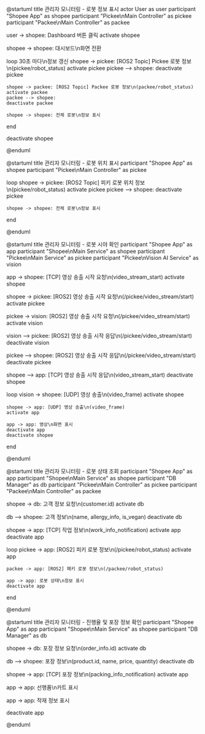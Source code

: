 <!-- 로봇 정보 표시 -->
@startuml
title 관리자 모니터링 - 로봇 정보 표시
actor User as user
participant "Shopee App" as shopee
participant "Pickee\nMain Controller" as pickee
participant "Packee\nMain Controller" as packee

user -> shopee: Dashboard 버튼 클릭
activate shopee

shopee -> shopee: 대시보드\n화면 전환

loop 30초 마다\n정보 갱신
    shopee -> pickee: [ROS2 Topic] Pickee 로봇 정보\n(pickee/robot_status)
    activate pickee
    pickee --> shopee: 
    deactivate pickee
    
    shopee -> packee: [ROS2 Topic] Packee 로봇 정보\n(packee/robot_status)
    activate packee
    packee --> shopee: 
    deactivate packee
    
    shopee -> shopee: 전체 로봇\n정보 표시
end

deactivate shopee

@enduml


<!-- 로봇 위치 표시 -->
@startuml
title 관리자 모니터링 - 로봇 위치 표시
participant "Shopee App" as shopee
participant "Pickee\nMain Controller" as pickee

loop
    shopee -> pickee: [ROS2 Topic] 피키 로봇 위치 정보\n(pickee/robot_status)
    activate pickee
    pickee --> shopee: 
    deactivate pickee
    
    shopee -> shopee: 전체 로봇\n정보 표시
end

@enduml


<!-- 로봇 시야 확인 -->
@startuml
title 관리자 모니터링 - 로봇 시야 확인
participant "Shopee App" as app
participant "Shopee\nMain Service" as shopee
participant "Pickee\nMain Service" as pickee
participant "Pickee\nVision AI Service" as vision

app -> shopee: [TCP] 영상 송출 시작 요청\n(video_stream_start)
activate shopee

shopee -> pickee: [ROS2] 영상 송출 시작 요청\n(/pickee/video_stream/start)
activate pickee

pickee -> vision: [ROS2] 영상 송출 시작 요청\n(/pickee/video_stream/start)
activate vision

vision --> pickee: [ROS2] 영상 송출 시작 응답\n(/pickee/video_stream/start)
deactivate vision

pickee --> shopee: [ROS2] 영상 송출 시작 응답\n(/pickee/video_stream/start)
deactivate pickee

shopee --> app: [TCP] 영상 송출 시작 응답\n(video_stream_start)
deactivate shopee

loop
    vision -> shopee: [UDP] 영상 송출\n(video_frame)
    activate shopee
    
    shopee -> app: [UDP] 영상 송출\n(video_frame)
    activate app
    
    app -> app: 영상\n화면 표시
    deactivate app
    deactivate shopee
end

@enduml


<!-- 로봇 상태 조회 -->
@startuml
title 관리자 모니터링 - 로봇 상태 조회
participant "Shopee App" as app
participant "Shopee\nMain Service" as shopee
participant "DB Manager" as db
participant "Pickee\nMain Controller" as pickee
participant "Packee\nMain Controller" as packee

shopee -> db: 고객 정보 요청\n(customer.id)
activate db

db --> shopee: 고객 정보\n(name, allergy_info, is_vegan)
deactivate db

shopee -> app: [TCP] 작업 정보\n(work_info_notification)
activate app
deactivate app

loop
    pickee -> app: [ROS2] 피키 로봇 정보\n(/pickee/robot_status)
    activate app
    
    packee -> app: [ROS2] 패키 로봇 정보\n(/packee/robot_status)
    
    app -> app: 로봇 상태\n정보 표시
    deactivate app
end

@enduml


<!-- 진행율 및 포장 정보 확인 -->
@startuml
title 관리자 모니터링 - 진행율 및 포장 정보 확인
participant "Shopee App" as app
participant "Shopee\nMain Service" as shopee
participant "DB Manager" as db

shopee -> db: 포장 정보 요청\n(order_info.id)
activate db

db --> shopee: 포장 정보\n(product.id, name, price, quantity)
deactivate db

shopee -> app: [TCP] 포장 정보\n(packing_info_notification)
activate app

app -> app: 선행품\n카트 표시

app -> app: 작재 정보 표시

deactivate app

@enduml